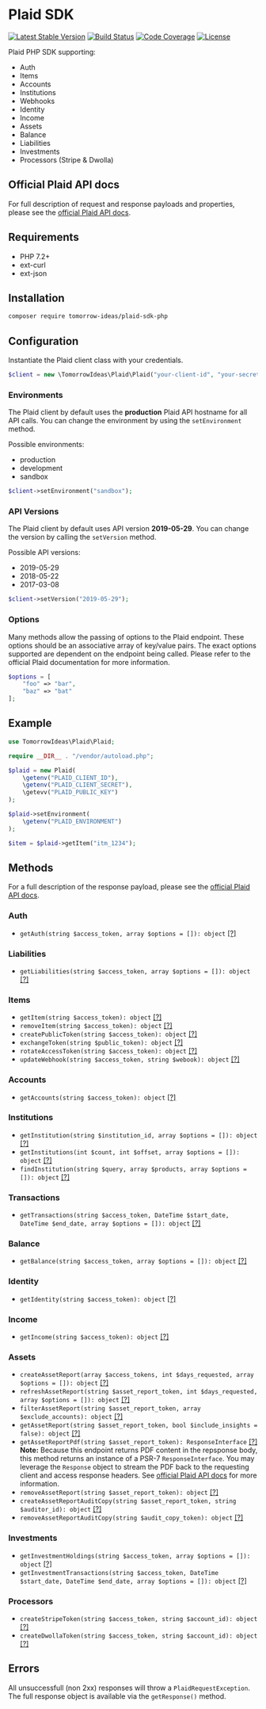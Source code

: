 # Plaid SDK

[![Latest Stable Version](https://img.shields.io/packagist/v/tomorrow-ideas/plaid-sdk-php.svg?style=flat-square)](https://packagist.org/packages/tomorrow-ideas/plaid-sdk-php)
[![Build Status](https://img.shields.io/travis/TomorrowIdeas/plaid-sdk-php.svg?style=flat-square)](https://travis-ci.com/TomorrowIdeas/plaid-sdk-php)
[![Code Coverage](https://img.shields.io/coveralls/github/TomorrowIdeas/plaid-sdk-php.svg?style=flat-square)](https://coveralls.io/github/TomorrowIdeas/plaid-sdk-php)
[![License](https://img.shields.io/github/license/TomorrowIdeas/plaid-sdk-php.svg?style=flat-square)](https://packagist.org/packages/tomorrow-ideas/plaid-sdk-php)

Plaid PHP SDK supporting:
* Auth
* Items
* Accounts
* Institutions
* Webhooks
* Identity
* Income
* Assets
* Balance
* Liabilities
* Investments
* Processors (Stripe & Dwolla)

## Official Plaid API docs

For full description of request and response payloads and properties, please see the [official Plaid API docs](https://plaid.com/docs/).

## Requirements

* PHP 7.2+
* ext-curl
* ext-json

## Installation

```bash
composer require tomorrow-ideas/plaid-sdk-php
````

## Configuration

Instantiate the Plaid client class with your credentials.

```php
$client = new \TomorrowIdeas\Plaid\Plaid("your-client-id", "your-secret", "your-public-key");
```

### Environments

The Plaid client by default uses the **production** Plaid API hostname for all API calls. You can change the environment by using the ```setEnvironment``` method.

Possible environments:

* production
* development
* sandbox

```php
$client->setEnvironment("sandbox");
```

### API Versions

The Plaid client by default uses API version **2019-05-29**. You can change the version by calling the ```setVersion``` method.

Possible API versions:

* 2019-05-29
* 2018-05-22
* 2017-03-08

```php
$client->setVersion("2019-05-29");
```

### Options

Many methods allow the passing of options to the Plaid endpoint. These options should be an associative array of key/value pairs. The exact options supported are dependent on the endpoint being called. Please refer to the official Plaid documentation for more information.

```php
$options = [
	"foo" => "bar",
	"baz" => "bat"
];
```

## Example
```php
use TomorrowIdeas\Plaid\Plaid;

require __DIR__ . "/vendor/autoload.php";

$plaid = new Plaid(
	\getenv("PLAID_CLIENT_ID"),
	\getenv("PLAID_CLIENT_SECRET"),
	\getevv("PLAID_PUBLIC_KEY")
);

$plaid->setEnvironment(
	\getenv("PLAID_ENVIRONMENT")
);

$item = $plaid->getItem("itm_1234");
```

## Methods

For a full description of the response payload, please see the [official Plaid API docs](https://plaid.com/docs/).

### Auth

* ```getAuth(string $access_token, array $options = []): object``` [[?]](https://plaid.com/docs/#auth)

### Liabilities

* ```getLiabilities(string $access_token, array $options = []): object``` [[?]](https://plaid.com/docs/#liabilities)

### Items

* ```getItem(string $access_token): object``` [[?]](https://plaid.com/docs/#retrieve-item)
* ```removeItem(string $access_token): object``` [[?]](https://plaid.com/docs/#remove-an-item)
* ```createPublicToken(string $access_token): object``` [[?]](https://plaid.com/docs/#creating-public-tokens)
* ```exchangeToken(string $public_token): object``` [[?]](https://plaid.com/docs/#exchange-token-flow)
* ```rotateAccessToken(string $access_token): object``` [[?]](https://plaid.com/docs/#rotate-access-token)
* ```updateWebhook(string $access_token, string $webook): object``` [[?]](https://plaid.com/docs/#update-webhook)

### Accounts

* ```getAccounts(string $access_token): object``` [[?]](https://plaid.com/docs/#accounts)


### Institutions

* ```getInstitution(string $institution_id, array $options = []): object``` [[?]](https://plaid.com/docs/#institutions-by-id)
* ```getInstitutions(int $count, int $offset, array $options = []): object``` [[?]](https://plaid.com/docs/#all-institutions)
* ```findInstitution(string $query, array $products, array $options = []): object``` [[?]](https://plaid.com/docs/#institution-search)

### Transactions

* ```getTransactions(string $access_token, DateTime $start_date, DateTime $end_date, array $options = []): object``` [[?]](https://plaid.com/docs/#transactions)

### Balance

* ```getBalance(string $access_token, array $options = []): object``` [[?]](https://plaid.com/docs/#balance)

### Identity

* ```getIdentity(string $access_token): object``` [[?]](https://plaid.com/docs/#identity)

### Income

* ```getIncome(string $access_token): object``` [[?]](https://plaid.com/docs/#income)

### Assets

* ```createAssetReport(array $access_tokens, int $days_requested, array $options = []): object``` [[?]](https://plaid.com/docs/#assets)
* ```refreshAssetReport(string $asset_report_token, int $days_requested, array $options = []): object``` [[?]](https://plaid.com/docs/#assets)
* ```filterAssetReport(string $asset_report_token, array $exclude_accounts): object``` [[?]](https://plaid.com/docs/#assets)
* ```getAssetReport(string $asset_report_token, bool $include_insights = false): object``` [[?]](https://plaid.com/docs/#assets)
* ```getAssetReportPdf(string $asset_report_token): ResponseInterface``` [[?]](https://plaid.com/docs/#assets) **Note:** Because this endpoint returns PDF content in the repsponse body, this method returns an instance of a PSR-7 ```ResponseInterface```. You may leverage the ```Response``` object to stream the PDF back to the requesting client and access response headers. See [official Plaid API docs](https://plaid.com/docs/) for more information.
* ```removeAssetReport(string $asset_report_token): object``` [[?]](https://plaid.com/docs/#assets)
* ```createAssetReportAuditCopy(string $asset_report_token, string $auditor_id): object``` [[?]](https://plaid.com/docs/#assets)
* ```removeAssetReportAuditCopy(string $audit_copy_token): object``` [[?]](https://plaid.com/docs/#assets)

### Investments

* ```getInvestmentHoldings(string $access_token, array $options = []): object``` [[?]](https://plaid.com/docs/#investments)
* ```getInvestmentTransactions(string $access_token, DateTime $start_date, DateTime $end_date, array $options = []): object``` [[?]](https://plaid.com/docs/#investments)

### Processors

* ```createStripeToken(string $access_token, string $account_id): object``` [[?]](https://plaid.com/docs/stripe)
* ```createDwollaToken(string $access_token, string $account_id): object``` [[?]](https://plaid.com/docs/dwolla)

## Errors

All unsuccessfull (non 2xx) responses will throw a ```PlaidRequestException```. The full response object is available via the ```getResponse()``` method.